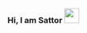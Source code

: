 ### Hi, I am Sattor <img src="https://media3.giphy.com/media/gM5qFksULw54NMWyry/giphy.gif?cid=ecf05e47yldahh1ugjmb46vq27g13ptwb7dmiqpjqfq20i0q&rid=giphy.gif&ct=s" width="30px">

<!--
**SattorJabborov/SattorJabborov** is a ✨ _special_ ✨ repository because its `README.md` (this file) appears on your GitHub profile.

Here are some ideas to get you started:

- 🔭 I’m currently working on ...
- 🌱 I’m currently learning ...
- 👯 I’m looking to collaborate on ...
- 🤔 I’m looking for help with ...
- 💬 Ask me about ...
- 📫 How to reach me: ...
- 😄 Pronouns: ...
- ⚡ Fun fact: ...
-->
